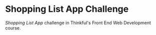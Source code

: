 # Shopping List App Challenge
*Shopping List App* challenge in Thinkful's Front End Web Development course.

